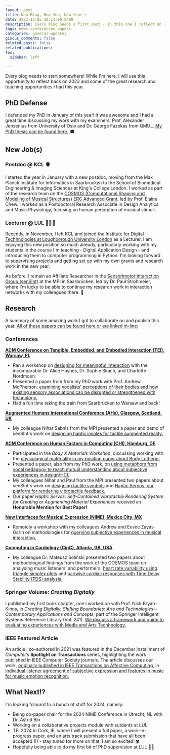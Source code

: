 ```yaml
---
layout: post
title: New Blog, New Job, New Year ⚡️
date: 2023-12-05 10:14:00-0400
description: Every blog needs a first post - in this one I reflect on 2023 and things to come.
tags: news conferences papers
categories: general-updates
giscus_comments: false
related_posts: false
related_publications: 
toc:
  sidebar: left

---
```

Every blog needs to start somewhere! While I'm here, I will use this opportunity to reflect back on 2023 and some of the great research and teaching opportunities I had this year.

## PhD Defense

I defended my PhD in January of this year! It was awesome and I had a great time discussing my work with my examiners, Prof. Alexander Jensenius from University of Oslo and Dr. George Fazekas from QMUL. <a href="https://www.courtneynreed.com/assets/pdf/Reed_PhD_ImaginingSensing.pdf">My PhD thesis can be found here.</a> 🎓 

## New Job(s)

### Postdoc @ KCL 🫀

I started the year in January with a new postdoc, moving from the Max Planck Institute for Informatics in Saarbrücken to the School of Biomedical Engineering & Imaging Sciences at King's College London. I worked as part of the research team on the <a href="https://cosmos.isd.kcl.ac.uk/?page_id=2">COSMOS (Computational Shaping and Modeling of Musical Structures) ERC Advanced Grant</a>, led by Prof. Elaine Chew. I worked as a Postdoctoral Research Associate in Design Analytics and Music Physiology, focusing on human perception of musical stimuli.

### Lecturer @ LUL 👩🏼‍💻

Recently, in November, I left KCL and joined the <a href="https://www.lborolondon.ac.uk/institutes/digital-technologies/">Institute for Digital Techhnologies at Loughborough University London</a> as a Lecturer. I am enjoying this new position so much already, particularly working with my students in the course I'm teaching - Digital Application Design - and introducing them to computer programming in Python. I'm looking forward to supervising projects and getting set up with my own grants and research work in the new year.

As before, I remain an Affiliate Researcher in the <a href ="https://sensint.mpi-inf.mpg.de/">Sensorimotor Interaction Group (senSInt)</a> at the MPI in Saarbrücken, led by Dr. Paul Strohmeier, where I'm lucky to be able to continue my research work in interaction networks with my colleagues there. 💜

<!-- To add a table of contents to a post as a sidebar, simply add
```yml
toc:
  sidebar: left
```
to the front matter of the post. The table of contents will be automatically generated from the headings in the post. If you wish to display the sidebar to the right, simply change `left` to `right`. -->

## Research

A summary of some amazing work I got to collaborate on and publish this year.
<a href = "https://www.courtneynreed.com/papers/">All of these papers can be found here or are linked in-line:</a>

### Conferences

**<a href="https://tei.acm.org/2023/">ACM Conference on Tangible, Embedded, and Embodied Interaction (TEI), Warsaw, PL</a>**
- Ran a workshop on <a href ="https://www.courtneynreed.com/assets/pdf/Haynes_TEI23_BeingMeaningful.pdf">designing for meaningful interaction</a> with the incomparable Dr. Alice Haynes, Dr. Sophie Skach, and Charlotte Nordmoen.
- Presented a paper from from my PhD work with Prof. Andrew McPherson, <a href ="https://www.courtneynreed.com/assets/pdf/Reed_TEI23_BodyAsSound.pdf">examining vocalists' perceptions of their bodies and how existing sensory associations can be disrupted or strengthened with technology.</a>
- Had a fun time taking the train from Saarbrücken to Warsaw and back!

**<a href="https://2023.augmented-humans.org/">Augmented Humans International Conference (AHs), Glasgow, Scotland, UK</a>**
- My colleague Nihar Sabnis from the MPI presented a paper and demo of senSInt's work on <a href ="https://www.courtneynreed.com/assets/pdf/Wittchen_AHs23_AugmentedShoes.pdf">designing haptic insoles for tactile augmented reality.</a>

**<a href="https://chi2023.acm.org/">ACM Conference on Human Factors in Computing (CHI), Hamburg, DE</a>**
- Participated in the *Body X Materials Workshop*, discussing working with the <a href ="https://www.courtneynreed.com/assets/pdf/Reed_CHI23_BodyLutherie.pdf">physiological materiality in my position paper about Body Lutherie.</a>
- Presented a paper, also from my PhD work, on <a href ="https://www.courtneynreed.com/assets/pdf/Reed_CHI23_VocalMetaphor.pdf">using metaphors from vocal pedagogy to reach mutual understanding about subjective experiences in design/HCI.</a>
- My colleagues Nihar and Paul from the MPI presented two papers about senSInt's work on <a href ="https://www.courtneynreed.com/assets/pdf/Sabnis_CHI23_TactileSymbols.pdf">designing tactile symbols</a> and <a href ="https://www.courtneynreed.com/assets/pdf/Sabnis_CHI23_HapticServos.pdf">Haptic Servos, our platform for rendering vibrotactile feedback.</a>
- Our paper *Haptic Servos: Self-Contained Vibrotactile Rendering System for Creating or Augmenting Material Experiences* received an **Honorable Mention for Best Paper!**

**<a href="https://www.nime2023.org/">New Interfaces for Musical Expression (NIME), Mexico City, MX</a>**
- Remotely a workshop with my colleagues Andrew and Eevee Zayas-Garin on methodologies for <a href ="https://www.courtneynreed.com/assets/pdf/Reed_NIME23_QueryingExperience.pdf">querying subjective experiences in musical interaction.</a>

**<a href="https://cinc2023.org/">Computing in Cardiology (CinC), Atlanta, GA, USA</a>**
- My colleague Dr. Mateusz Soliński presented two papers about methodological findings from the work of the COSMOS team on analysing music listeners' and performers' <a href ="https://www.courtneynreed.com/assets/pdf/Solinski_CinC23_TriangleSimplex.pdf">heart rate variability using triangle simplex plots</a> and <a href ="https://www.courtneynreed.com/assets/pdf/Solinski_CinC23_TRDanalysis.pdf">pairwise cardiac responses with Time Delay Stability (TDS) analysis.</a>

### Springer Volume: *Creating Digitally*
I published my first book chapter, one I worked on with Prof. Nick Bryan-Kinns, in *Creating Digitally. Shifting Boundaries: Arts and Technologies—Contemporary Applications and Concepts*, part of the Springer Intelligent Systems Reference Library (Vol. 241). <a href ="https://www.courtneynreed.com/assets/pdf/BryanKinns_CreatingDigitally.pdf">We discuss a framework and guide to evaluating experiences with Media and Arts Techhnology.</a>

### IEEE Featured Article
An article I co-authored in 2021 was featured in the December installment of *Computer*’s **Spotlight on Transactions** series, highlighting the work published in IEEE Computer Society journals. The article discusses our work, <a href="https://www.courtneynreed.com/assets/pdf/Yang_TAFFC_emotionperception.pdf">originally published in IEEE Transactions on Affective Computing</a>, in <a href="https://www.courtneynreed.com/assets/pdf/Yang_Computer_Hear.pdf">individual listener agreement of subjective expression and features in music for music emotion recognition.</a>

## What Next!?
I'm looking forward to a bunch of stuff for 2024, namely:
- Being co-paper chair for the 2024 NIME Conference in Utrecht, NL with Dr. Astrid Bin 
- Working on a collaborative projects module with sutdents at LUL
- TEI 2024 in Cork, IE, where I will present a full paper, a work-in-progress paper, and an arts track submission that have all been accepted (!) - stay tuned for more on that, I am so excited! 🍀
- Hopefully being able to do my first bit of PhD supervision at LUL 🤞🏻




